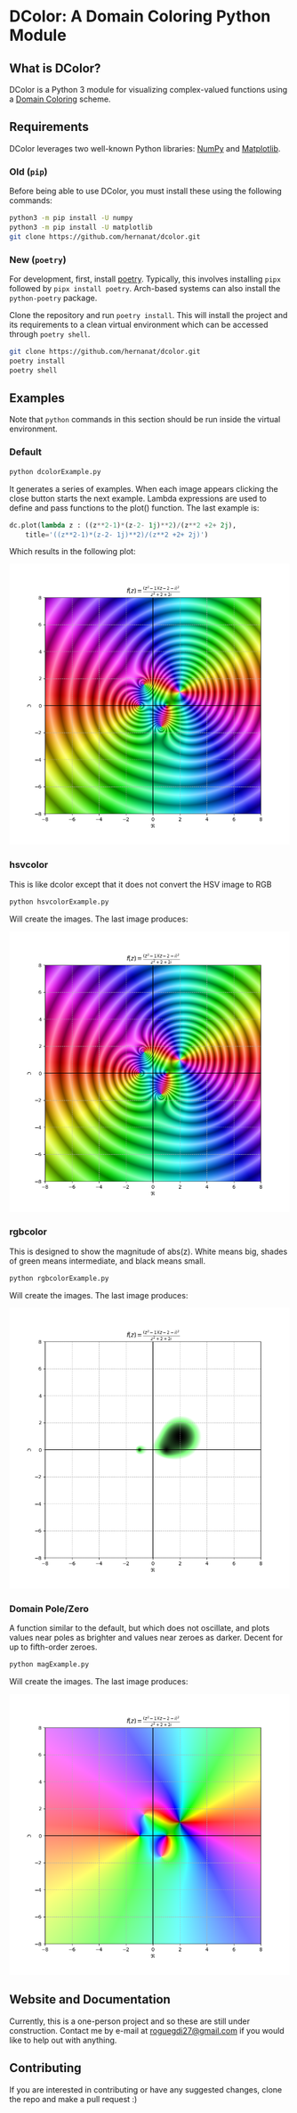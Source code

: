 # DColor: A Domain Coloring Python Module

## What is DColor?

DColor is a Python 3 module for visualizing complex-valued functions using a [Domain Coloring](https://en.wikipedia.org/wiki/Domain_coloring) scheme.

## Requirements

DColor leverages two well-known Python libraries: [NumPy](https://numpy.org/) and [Matplotlib](https://matplotlib.org/).

### Old (`pip`)

Before being able to use DColor, you must install these using the following commands:

```bash
python3 -m pip install -U numpy
python3 -m pip install -U matplotlib
git clone https://github.com/hernanat/dcolor.git
```

### New (`poetry`)

For development, first, install [poetry](https://python-poetry.org/).
Typically, this involves installing `pipx` followed by `pipx install poetry`.
Arch-based systems can also install the `python-poetry` package.

Clone the repository and run `poetry install`.
This will install the project and its requirements to a clean virtual environment which can be accessed through `poetry shell`.

```bash
git clone https://github.com/hernanat/dcolor.git
poetry install
poetry shell
```

<!-- TODO 
Figuring out how to install this this more permanently is a hanging question.
Poetry will let you build a wheel and tarball with `poetry build`, but getting this into PyPI would be better.
-->

## Examples

Note that `python` commands in this section should be run inside the virtual environment.

### Default

```bash
python dcolorExample.py
```

It generates a series of examples.
When each image appears clicking the close button starts the next example.
Lambda expressions are used to define and pass functions to the plot() function.
The last example is:

```python
dc.plot(lambda z : ((z**2-1)*(z-2- 1j)**2)/(z**2 +2+ 2j),
    title='((z**2-1)*(z-2- 1j)**2)/(z**2 +2+ 2j)')
```

Which results in the following plot:

![dcolor example](images/dcolor.png)

### hsvcolor

This is like dcolor except that it does not convert the HSV image to RGB

```bash
python hsvcolorExample.py
```

Will create the images.
The last image produces:

![hsvcolor example](images/hsvcolor.png)

### rgbcolor

This is designed to show  the magnitude of abs(z).
White means big, shades of green means intermediate, and black means small.

```bash
python rgbcolorExample.py
```

Will create the images.
The last image produces:

![rgbcolor example](images/rgbcolor.png)

### Domain Pole/Zero

A function similar to the default, but which does not oscillate, and plots
values near poles as brighter and values near zeroes as darker.
Decent for up to fifth-order zeroes.

```bash
python magExample.py
```

Will create the images.
The last image produces:

![domain_polezero example](images/domain_polezero.png)

## Website and Documentation

Currently, this is a one-person project and so these are still under construction. Contact me by e-mail at roguegdi27@gmail.com if you would like to help out with anything.

## Contributing

If you are interested in contributing or have any suggested changes, clone the repo and make a pull request :)
